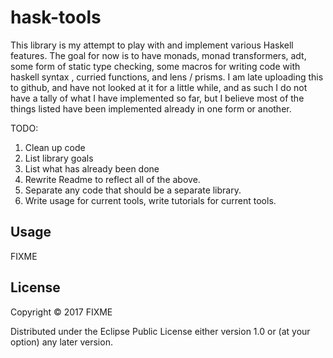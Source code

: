 # hask-tools

This library is my attempt to play with and implement various Haskell features. The goal for now is to have monads, monad transformers,  adt, some form of static type checking,  some macros for writing code with haskell syntax , curried functions,  and lens / prisms.  I am late uploading this to github, and have not looked at it for a little while, and as such I do not have a tally of what I have implemented so far, but I believe most of the things listed have been implemented already in one form or another.

TODO:
1. Clean up code
2. List library goals
3. List what has already been done
4. Rewrite Readme to reflect all of the above.
5. Separate any code that should be a separate library.
6. Write usage for current tools, write tutorials for current tools.
## Usage

FIXME

## License

Copyright © 2017 FIXME

Distributed under the Eclipse Public License either version 1.0 or (at
your option) any later version.
